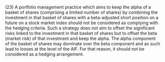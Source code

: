 (23) A portfolio management practice which aims to keep the alpha of a basket of shares (comprising a limited number of shares) by combining the investment in that basket of shares with a beta-adjusted short position on a future on a stock market index should not be considered as complying with the hedging criteria. Such a strategy does not aim to offset the significant risks linked to the investment in that basket of shares but to offset the beta (market risk) of that investment and keep the alpha. The alpha component of the basket of shares may dominate over the beta component and as such lead to losses at the level of the AIF. For that reason, it should not be considered as a hedging arrangement.